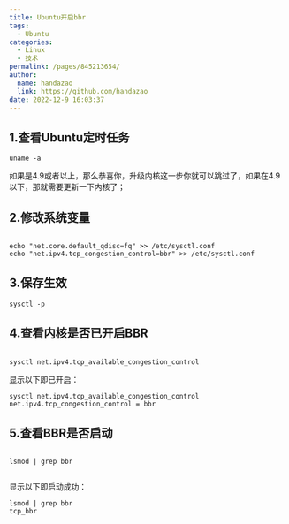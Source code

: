 ```yaml
---
title: Ubuntu开启bbr
tags: 
  - Ubuntu
categories: 
  - Linux
  - 技术
permalink: /pages/845213654/
author: 
  name: handazao
  link: https://github.com/handazao
date: 2022-12-9 16:03:37
---
```


## 1.查看Ubuntu定时任务

```
uname -a

```
如果是4.9或者以上，那么恭喜你，升级内核这一步你就可以跳过了，如果在4.9以下，那就需要更新一下内核了；

## 2.修改系统变量

```shell

echo "net.core.default_qdisc=fq" >> /etc/sysctl.conf
echo "net.ipv4.tcp_congestion_control=bbr" >> /etc/sysctl.conf

```

## 3.保存生效

```
sysctl -p

```

## 4.查看内核是否已开启BBR

```shell

sysctl net.ipv4.tcp_available_congestion_control

```

显示以下即已开启：

```shell
sysctl net.ipv4.tcp_available_congestion_control
net.ipv4.tcp_congestion_control = bbr
```

## 5.查看BBR是否启动

```shell

lsmod | grep bbr
 
```
显示以下即启动成功：

```shell
lsmod | grep bbr
tcp_bbr  
```